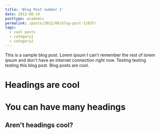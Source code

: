 ```yaml
---
title: 'Blog Post number 1'
date: 2012-08-14
posttype: academic
permalink: /posts/2012/08/blog-post-11037/
tags:
  - cool posts
  - category1
  - category2
---
```


This is a sample blog post. Lorem ipsum I can't remember the rest of lorem ipsum and don't have an internet connection right now. Testing testing testing this blog post. Blog posts are cool.

Headings are cool
======

You can have many headings
======

Aren't headings cool?
------